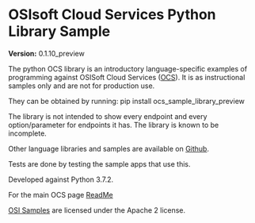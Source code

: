 # OSIsoft Cloud Services Python Library Sample

**Version:** 0.1.10_preview

The python OCS library is an introductory language-specific examples of programming against OSISoft Cloud Services ([OCS](https://www.osisoft.com/Solutions/OSIsoft-Cloud-Services/)). It is as instructional samples only and are not for production use.

They can be obtained by running: pip install ocs_sample_library_preview

The library is not intended to show every endpoint and every option/parameter for endpoints it has. The library is known to be incomplete.

Other language libraries and samples are available on [Github](https://github.com/osisoft/OSI-Samples).

Tests are done by testing the sample apps that use this.

Developed against Python 3.7.2.

For the main OCS page [ReadMe](https://github.com/osisoft/OSI-Samples-OCS)

[OSI Samples](https://github.com/osisoft/OSI-samples) are licensed under the Apache 2 license.
